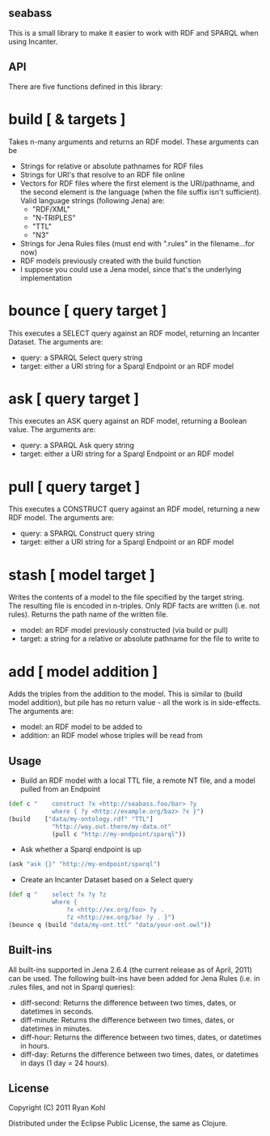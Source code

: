 seabass
----

This is a small library to make it easier to work with RDF and SPARQL when using Incanter.

API
----
There are five functions defined in this library:

build [ & targets ]
====

Takes n-many arguments and returns an RDF model.  These arguments can be
	
-   Strings for relative or absolute pathnames for RDF files
-   Strings for URI's that resolve to an RDF file online
-   Vectors for RDF files where the first element is the URI/pathname, and the 
  second element is the language (when the file suffix isn't sufficient).
  Valid language strings (following Jena) are:
	-   "RDF/XML"
	-   "N-TRIPLES"
	-   "TTL"
	-   "N3"
-   Strings for Jena Rules files (must end with ".rules" in the filename...for now)
-   RDF models previously created with the build function
-   I suppose you could use a Jena model, since that's the underlying implementation
		
bounce [ query target ]
====

This executes a SELECT query against an RDF model, returning an Incanter 
Dataset.  The arguments are:
	
-   query: a SPARQL Select query string
-   target: either a URI string for a Sparql Endpoint or an RDF model
		
ask [ query target ]
====

This executes an ASK query against an RDF model, returning a Boolean 
value.  The arguments are:

-   query: a SPARQL Ask query string
-   target: either a URI string for a Sparql Endpoint or an RDF model
		
pull [ query target ]
====

This executes a CONSTRUCT query against an RDF model, returning a 
new RDF model.  The arguments are:

- 	query: a SPARQL Construct query string
- 	target: either a URI string for a Sparql Endpoint or an RDF model

stash [ model target ]
====

Writes the contents of a model to the file specified by the target string.  
The resulting file is encoded in n-triples.  Only RDF facts are written 
(i.e. not rules).  Returns the path name of the written file.

- model: an RDF model previously constructed (via build or pull)
- target: a string for a relative or absolute pathname for the file to write to

add [ model addition ]
====

Adds the triples from the addition to the model.  This is similar to 
(build model addition), but pile has no return value - all the work
is in side-effects.  The arguments are:

- model: an RDF model to be added to
- addition: an RDF model whose triples will be read from

Usage
----

-   Build an RDF model with a local TTL file, a remote NT file, and a model pulled from an Endpoint

```clj
(def c "	construct ?x <http://seabass.foo/bar> ?y 
			where { ?y <http://example.org/baz> ?x }")
(build    ["data/my-ontology.rdf" "TTL"] 
			"http://way.out.there/my-data.nt" 
			(pull c "http://my-endpoint/sparql"))
```
	
-   Ask whether a Sparql endpoint is up

```clj
(ask "ask {}" "http://my-endpoint/sparql")
```
	
-   Create an Incanter Dataset based on a Select query

```clj
(def q "	select ?x ?y ?z 
			where {	
				?x <http://ex.org/foo> ?y . 
				?z <http://ex.org/bar ?y . }")
(bounce q (build "data/my-ont.ttl" "data/your-ont.owl"))
```

Built-ins
----
All built-ins supported in Jena 2.6.4 (the current release as of April, 2011) can be used.  The following built-ins have been added for Jena Rules (i.e. in .rules files, and not in Sparql queries):

-  diff-second: Returns the difference between two times, dates, or datetimes in seconds.
-  diff-minute: Returns the difference between two times, dates, or datetimes in minutes.
-  diff-hour: Returns the difference between two times, dates, or datetimes in hours.
-  diff-day: Returns the difference between two times, dates, or datetimes in days (1 day = 24 hours).

License
----

Copyright (C) 2011 Ryan Kohl

Distributed under the Eclipse Public License, the same as Clojure.
